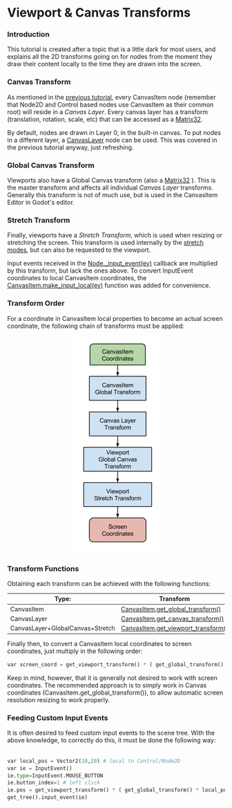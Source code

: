 # Viewport & Canvas Transforms

### Introduction

This tutorial is created after a topic that is a little dark for most users, and explains all the 2D transforms going on for nodes from the moment they draw their content locally to the time they are drawn into the screen.

### Canvas Transform

As mentioned in the [previous tutorial](tutorial_canvas_layers), every CanvasItem node (remember that Node2D and Control based nodes use CanvasItem as their common root) will reside in a _Canvas Layer_. Every canvas layer has a transform (translation, rotation, scale, etc) that can be accessed as a [Matrix32](class_matrix32).

By default, nodes are drawn in Layer 0, in the built-in canvas. To put nodes in a different layer, a  [CanvasLayer](class_canvaslayer) node can be used. This was covered in the previous tutorial anyway, just refreshing.

### Global Canvas Transform

Viewports also have a Global Canvas transform (also a [Matrix32](class_matrix32) ). This is the master transform and affects all individual _Canvas Layer_ transforms. Generally this transform is not of much use, but is used in the CanvasItem Editor in Godot's editor.

### Stretch Transform

Finally, viewports have a _Stretch Transform_, which is used when resizing or stretching the screen. This transform is used internally by the [stretch modes](tutorial_multires), but can also be requested to the viewport. 

Input events received in the [Node._input_event(ev)](class_node#_input_event) callback are multiplied by this transform, but lack the ones above. To convert InputEvent coordinates to local CanvasItem coordinates, the [CanvasItem.make_input_local(ev)](class_canvasitem#make_input_local) function was added for convenience.

### Transform Order

For a coordinate in CanvasItem local properties to become an actual screen coordinate, the following chain of transforms must be applied:

<p align="center"><img src="images/viewport_transforms2.png"></p>

### Transform Functions

Obtaining each transform can be achieved with the following functions:

Type: | Transform  
------|-----------
CanvasItem | [CanvasItem.get_global_transform()](class_canvasitem#get_global_transform) 
CanvasLayer| [CanvasItem.get_canvas_transform()](class_canvasitem#get_canvas_transform) 
CanvasLayer+GlobalCanvas+Stretch | [CanvasItem.get_viewport_transform()](class_canvasitem#get_viewport_transform) 

Finally then, to convert a CanvasItem local coordinates to screen coordinates, just multiply in the following order:

```python
var screen_coord = get_viewport_transform() * ( get_global_transform() * local_pos )
```

Keep in mind, however, that it is generally not desired to work with screen coordinates. The recommended approach is to simply work in Canvas coordinates (CanvasItem.get_global_transform()), to allow automatic screen resolution resizing to work properly.

### Feeding Custom Input Events

It is often desired to feed custom input events to the scene tree. With the above knowledge, to correctly do this, it must be done the following way:

```python

var local_pos = Vector2(10,20) # local to Control/Node2D
var ie = InputEvent()
ie.type=InputEvent.MOUSE_BUTTON
ie.button_index=1 # left click
ie.pos = get_viewport_transform() * ( get_global_transform() * local_pos )
get_tree().input_event(ie)

```